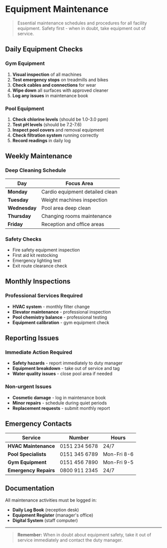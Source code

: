 # Equipment Maintenance

> Essential maintenance schedules and procedures for all facility equipment. Safety first - when in doubt, take equipment out of service.

## Daily Equipment Checks

### Gym Equipment
1. **Visual inspection** of all machines
2. **Test emergency stops** on treadmills and bikes
3. **Check cables and connections** for wear
4. **Wipe down** all surfaces with approved cleaner
5. **Log any issues** in maintenance book

### Pool Equipment
1. **Check chlorine levels** (should be 1.0-3.0 ppm)
2. **Test pH levels** (should be 7.2-7.6)
3. **Inspect pool covers** and removal equipment
4. **Check filtration system** running correctly
5. **Record readings** in daily log

## Weekly Maintenance

### Deep Cleaning Schedule
| Day | Focus Area |
|-----|------------|
| **Monday** | Cardio equipment detailed clean |
| **Tuesday** | Weight machines inspection |
| **Wednesday** | Pool area deep clean |
| **Thursday** | Changing rooms maintenance |
| **Friday** | Reception and office areas |

### Safety Checks
- Fire safety equipment inspection
- First aid kit restocking
- Emergency lighting test
- Exit route clearance check

## Monthly Inspections

### Professional Services Required
- **HVAC system** - monthly filter change
- **Elevator maintenance** - professional inspection
- **Pool chemistry balance** - professional testing
- **Equipment calibration** - gym equipment check

## Reporting Issues

### Immediate Action Required
- **Safety hazards** - report immediately to duty manager
- **Equipment breakdown** - take out of service and tag
- **Water quality issues** - close pool area if needed

### Non-urgent Issues
- **Cosmetic damage** - log in maintenance book
- **Minor repairs** - schedule during quiet periods
- **Replacement requests** - submit monthly report

## Emergency Contacts

| Service | Number | Hours |
|---------|--------|-------|
| **HVAC Maintenance** | 0151 234 5678 | 24/7 |
| **Pool Specialists** | 0151 345 6789 | Mon-Fri 8-6 |
| **Gym Equipment** | 0151 456 7890 | Mon-Fri 9-5 |
| **Emergency Repairs** | 0800 911 2345 | 24/7 |

## Documentation

All maintenance activities must be logged in:
- **Daily Log Book** (reception desk)
- **Equipment Register** (manager's office)
- **Digital System** (staff computer)

---

> **Remember:** When in doubt about equipment safety, take it out of service immediately and contact the duty manager.
